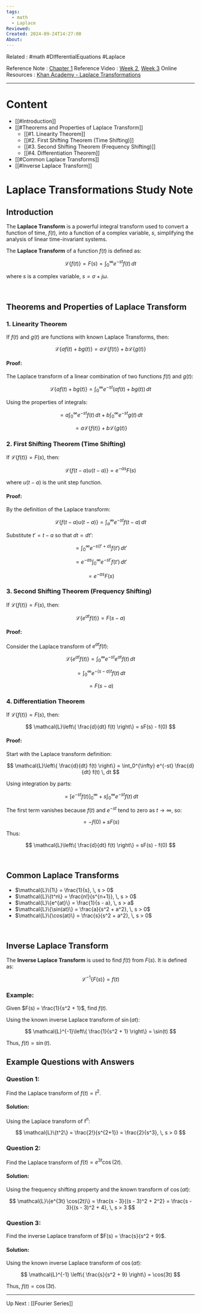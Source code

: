 ```yaml
---
tags:
  - math
  - Laplace
Reviewed: 
Created: 2024-09-24T14:27:00
About:
---
```


Related : #math #DIfferentialEquations #Laplace

Reference Note : [Chapter 1](file:///E:%5CAcademics%5CSEM%203%5CMA2014-Differential%20Equations%5CLecture%20Note%5CChapters%5CMA2014%20Chapter%201%20(updated).pdf)
Reference Video : [Week 2](file:///E:%5CAcademics%5CSEM%203%5CMA2014-Differential%20Equations%5CLecture%20Video%5CWeek%202.mp4), [Week 3](file:///E:%5CAcademics%5CSEM%203%5CMA2014-Differential%20Equations%5CLecture%20Video%5CWeek%203%20Lecture.mp4)
Online Resources : [Khan Academy - Laplace Transformations](https://www.khanacademy.org/math/differential-equations/laplace-transform)


---
# Content
- [[#Introduction]]
- [[#Theorems and Properties of Laplace Transform]]
	- [[#1. Linearity Theorem]]
	- [[#2. First Shifting Theorem (Time Shifting)]]
	- [[#3. Second Shifting Theorem (Frequency Shifting)]]
	- [[#4. Differentiation Theorem]]
- [[#Common Laplace Transforms]]
- [[#Inverse Laplace Transform]]


# Laplace Transformations Study Note

## Introduction

The **Laplace Transform** is a powerful integral transform used to convert a function of time, $f(t)$, into a function of a complex variable, $s$, simplifying the analysis of linear time-invariant systems.

The **Laplace Transform** of a function $f(t)$ is defined as:

$$
\mathcal{L}\{f(t)\} = F(s) = \int_0^{\infty} e^{-st} f(t) \, dt
$$

where $s$ is a complex variable, $s = \sigma + j\omega$.

<br>

## Theorems and Properties of Laplace Transform

### 1. Linearity Theorem
If $f(t)$ and $g(t)$ are functions with known Laplace Transforms, then:

$$
\mathcal{L}\{af(t) + bg(t)\} = a\mathcal{L}\{f(t)\} + b\mathcal{L}\{g(t)\}
$$

#### Proof:
The Laplace transform of a linear combination of two functions $f(t)$ and $g(t)$:

$$
\mathcal{L}\{af(t) + bg(t)\} = \int_0^{\infty} e^{-st} (af(t) + bg(t)) \, dt
$$

Using the properties of integrals:

$$
= a \int_0^{\infty} e^{-st} f(t) \, dt + b \int_0^{\infty} e^{-st} g(t) \, dt
$$

$$
= a\mathcal{L}\{f(t)\} + b\mathcal{L}\{g(t)\}
$$

### 2. First Shifting Theorem (Time Shifting)
If $\mathcal{L}\{f(t)\} = F(s)$, then:

$$
\mathcal{L}\{f(t - a) u(t - a)\} = e^{-as} F(s)
$$

where $u(t - a)$ is the unit step function.

#### Proof:
By the definition of the Laplace transform:

$$
\mathcal{L}\{f(t - a) u(t - a)\} = \int_a^{\infty} e^{-st} f(t - a) \, dt
$$

Substitute $t' = t - a$ so that $dt = dt'$:

$$
= \int_0^{\infty} e^{-s(t' + a)} f(t') \, dt'
$$

$$
= e^{-as} \int_0^{\infty} e^{-st'} f(t') \, dt'
$$

$$
= e^{-as} F(s)
$$

### 3. Second Shifting Theorem (Frequency Shifting)
If $\mathcal{L}\{f(t)\} = F(s)$, then:

$$
\mathcal{L}\{e^{at}f(t)\} = F(s - a)
$$

#### Proof:
Consider the Laplace transform of $e^{at}f(t)$:

$$
\mathcal{L}\{e^{at}f(t)\} = \int_0^{\infty} e^{-st} e^{at} f(t) \, dt
$$

$$
= \int_0^{\infty} e^{-(s - a)t} f(t) \, dt
$$

$$
= F(s - a)
$$

### 4. Differentiation Theorem
If $\mathcal{L}\{f(t)\} = F(s)$, then:

$$
\mathcal{L}\left\{ \frac{d}{dt} f(t) \right\} = sF(s) - f(0)
$$

#### Proof:
Start with the Laplace transform definition:

$$
\mathcal{L}\left\{ \frac{d}{dt} f(t) \right\} = \int_0^{\infty} e^{-st} \frac{d}{dt} f(t) \, dt
$$

Using integration by parts:

$$
= \left[ e^{-st} f(t) \right]_0^{\infty} + s \int_0^{\infty} e^{-st} f(t) \, dt
$$

The first term vanishes because $f(t)$ and $e^{-st}$ tend to zero as $t \to \infty$, so:

$$
= - f(0) + sF(s)
$$

Thus:

$$
\mathcal{L}\left\{ \frac{d}{dt} f(t) \right\} = sF(s) - f(0)
$$

<br>

## Common Laplace Transforms

- $\mathcal{L}\{1\} = \frac{1}{s}, \, s > 0$
- $\mathcal{L}\{t^n\} = \frac{n!}{s^{n+1}}, \, s > 0$
- $\mathcal{L}\{e^{at}\} = \frac{1}{s - a}, \, s > a$
- $\mathcal{L}\{\sin(at)\} = \frac{a}{s^2 + a^2}, \, s > 0$
- $\mathcal{L}\{\cos(at)\} = \frac{s}{s^2 + a^2}, \, s > 0$

<br>

## Inverse Laplace Transform

The **Inverse Laplace Transform** is used to find $f(t)$ from $F(s)$. It is defined as:

$$
\mathcal{L}^{-1}\{F(s)\} = f(t)
$$

### Example:

Given $F(s) = \frac{1}{s^2 + 1}$, find $f(t)$.

Using the known inverse Laplace transform of $\sin(at)$:

$$
\mathcal{L}^{-1}\left\{ \frac{1}{s^2 + 1} \right\} = \sin(t)
$$

Thus, $f(t) = \sin(t)$.

## Example Questions with Answers

### Question 1:
Find the Laplace transform of $f(t) = t^2$.

#### Solution:
Using the Laplace transform of $t^n$:

$$
\mathcal{L}\{t^2\} = \frac{2!}{s^{2+1}} = \frac{2}{s^3}, \, s > 0
$$

### Question 2:
Find the Laplace transform of $f(t) = e^{3t} \cos(2t)$.

#### Solution:
Using the frequency shifting property and the known transform of $\cos(at)$:

$$
\mathcal{L}\{e^{3t} \cos(2t)\} = \frac{s - 3}{(s - 3)^2 + 2^2} = \frac{s - 3}{(s - 3)^2 + 4}, \, s > 3
$$

### Question 3:
Find the inverse Laplace transform of $F(s) = \frac{s}{s^2 + 9}$.

#### Solution:
Using the known inverse Laplace transform of $\cos(at)$:

$$
\mathcal{L}^{-1} \left\{ \frac{s}{s^2 + 9} \right\} = \cos(3t)
$$

Thus, $f(t) = \cos(3t)$.


---
Up Next : [[Fourier Series]]
